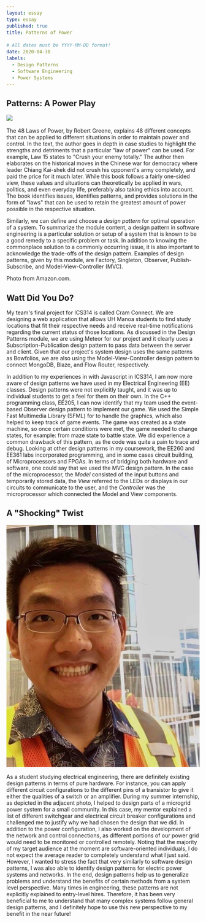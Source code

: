```yaml
---
layout: essay
type: essay
published: true
title: Patterns of Power

# All dates must be YYYY-MM-DD format!
date: 2020-04-30
labels:
  - Design Patterns
  - Software Engineering
  - Power Systems
---
```


## Patterns: A Power Play

<img class="ui medium right floated rounded image" src="https://images-na.ssl-images-amazon.com/images/I/41JIh4KMHRL._SX355_BO1,204,203,200_.jpg">

The 48 Laws of Power, by Robert Greene, explains 48 different concepts that can be applied to different situations in order to maintain power and control. In the text, the author goes in depth in case studies to highlight the strengths and detriments that a particular "law of power" can be used. For example, Law 15 states to "Crush your enemy totally." The author then elaborates on the historical moves in the Chinese war for democracy where leader Chiang Kai-shek did not crush his opponent's army completely, and paid the price for it much later. While this book follows a fairly one-sided view, these values and situations can theoretically be applied in wars, politics, and even everyday life, preferably also taking ethics into account. The book identifies issues, identifies patterns, and provides solutions in the form of "laws" that can be used to retain the greatest amount of power possible in the respective situation.

Similarly, we can define and choose a *design pattern* for optimal operation of a system. To summarize the module content, a design pattern in software engineering is a particular solution or setup of a system that is known to be a good remedy to a specific problem or task. In addition to knowing the commonplace solution to a commonly occurring issue, it is also important to acknowledge the trade-offs of the design pattern. Examples of design patterns, given by this module, are Factory, Singleton, Observer, Publish-Subscribe, and Model-View-Controller (MVC).

Photo from Amazon.com.

## Watt Did You Do?
My team's final project for ICS314 is called Cram Connect. We are designing a web application that allows UH Manoa students to find study locations that fit their respective needs and receive real-time notifications regarding the current status of those locations. As discussed in the Design Patterns module, we are using Meteor for our project and it clearly uses a Subscription-Publication design pattern to pass data between the server and client. Given that our project's system design uses the same patterns as Bowfolios, we are also using the Model-View-Controller design pattern to connect MongoDB, Blaze, and Flow Router, respectively.

In addition to my experiences in with Javascript in ICS314, I am now more aware of design patterns we have used in my Electrical Engineering (EE) classes. Design patterns were not explicitly taught, and it was up to individual students to get a feel for them on their own. In the C++ programming class, EE205, I can now identify that my team used the event-based Observer design pattern to implement our game. We used the Simple Fast Multimedia Library (SFML) for to handle the graphics, which also helped to keep track of game events. The game was created as a state machine, so once certain conditions were met, the game needed to change states, for example: from maze state to battle state. We did experience a common drawback of this pattern, as the code was quite a pain to trace and debug. Looking at other design patterns in my coursework, the EE260 and EE361  labs incorporated programming, and in some cases circuit building, of Microprocessors and FPGAs. In terms of bridging both hardware and software, one could say that we used the MVC design pattern. In the case of the microprocessor, the *Model* consisted of the input buttons and temporarily stored data, the *View* referred to the LEDs or displays in our circuits to communicate to the user, and the *Controller* was the microprocessor which connected the Model and View components.

## A "Shocking" Twist

<img class="ui medium right floated image" src="../images/pattern-power/design-power.jpg">

As a student studying electrical engineering, there are definitely existing design patterns in terms of pure hardware. For instance, you can apply different circuit configurations to the different pins of a transistor to give it either the qualities of a switch or an amplifier. During my summer internship, as depicted in the adjacent photo, I helped to design parts of a microgrid power system for a small community. In this case, my mentor explained a list of different switchgear and electrical circuit breaker configurations and challenged me to justify why we had chosen the design that we did. In addition to the power configuration, I also worked on the development of the network and control connections, as different portions of our power grid would need to be monitored or controlled remotely. Noting that the majority of my target audience at the moment are software-oriented individuals, I do not expect the average reader to completely understand what I just said. However, I wanted to stress the fact that very similarly to software design patterns, I was also able to identify design patterns for electric power systems and networks. In the end, design patterns help us to generalize problems and understand the benefits of certain methods from a system level perspective. Many times in engineering, these patterns are not explicitly explained to entry-level hires. Therefore, it has been very beneficial to me to understand that many complex systems follow general design patterns, and I definitely hope to use this new perspective to my benefit in the near future!
